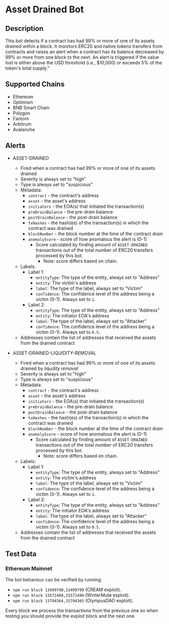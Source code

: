 # Asset Drained Bot

## Description

This bot detects if a contract has had 99% or more of one of its assets drained within a block. It monitors ERC20 and native tokens transfers from contracts and raises an alert when a contract has its balance decreased by 99% or more from one block to the next. An alert is triggered if the value lost is either above the USD threshold (i.e., $10,000) or exceeds 5% of the token's total supply."

## Supported Chains

- Ethereum
- Optimism
- BNB Smart Chain
- Polygon
- Fantom
- Arbitrum
- Avalanche

## Alerts

- ASSET-DRAINED

  - Fired when a contract has had 99% or more of one of its assets drained
  - Severity is always set to "high"
  - Type is always set to "suspicious"
  - Metadata:
    - `contract` - the contract's address
    - `asset` - the asset's address
    - `initiators` - the EOA(s) that initiated the transaction(s)
    - `preDrainBalance` - the pre-drain balance
    - `postDrainBalance` - the post-drain balance
    - `txHashes` - the hash(es) of the transaction(s) in which the contract was drained
    - `blockNumber` - the block number at the time of the contract drain
    - `anomalyScore` - score of how anomalous the alert is (0-1)
      - Score calculated by finding amount of `ASSET-DRAINED` transactions out of the total number of ERC20 transfers processed by this bot.
        - Note: score differs based on chain.
  - Labels:
    - Label 1:
      - `entityType`: The type of the entity, always set to "Address"
      - `entity`: The victim's address
      - `label`: The type of the label, always set to "Victim"
      - `confidence`: The confidence level of the address being a victim (0-1). Always set to `1`.
    - Label 2:
      - `entityType`: The type of the entity, always set to "Address"
      - `entity`: The initiator EOA's address
      - `label`: The type of the label, always set to "Attacker"
      - `confidence`: The confidence level of the address being a victim (0-1). Always set to `0.5`.
  - Addresses contain the list of addresses that received the assets from the drained contract

- ASSET-DRAINED-LIQUIDITY-REMOVAL
  - Fired when a contract has had 99% or more of one of its assets drained by _liqudity removal_
  - Severity is always set to "high"
  - Type is always set to "suspicious"
  - Metadata:
    - `contract` - the contract's address
    - `asset` - the asset's address
    - `initiators` - the EOA(s) that initiated the transaction(s)
    - `preDrainBalance` - the pre-drain balance
    - `postDrainBalance` - the post-drain balance
    - `txHashes` - the hash(es) of the transaction(s) in which the contract was drained
    - `blockNumber` - the block number at the time of the contract drain
    - `anomalyScore` - score of how anomalous the alert is (0-1)
      - Score calculated by finding amount of `ASSET-DRAINED` transactions out of the total number of ERC20 transfers processed by this bot.
        - Note: score differs based on chain.
  - Labels:
    - Label 1:
      - `entityType`: The type of the entity, always set to "Address"
      - `entity`: The victim's address
      - `label`: The type of the label, always set to "Victim"
      - `confidence`: The confidence level of the address being a victim (0-1). Always set to `1`.
    - Label 2:
      - `entityType`: The type of the entity, always set to "Address"
      - `entity`: The initiator EOA's address
      - `label`: The type of the label, always set to "Attacker"
      - `confidence`: The confidence level of the address being a victim (0-1). Always set to `0.5`.
  - Addresses contain the list of addresses that received the assets from the drained contract

## Test Data

### Ethereum Mainnet

The bot behaviour can be verified by running:

- `npm run block 13499798,13499799` (CREAM exploit).
- `npm run block 15572488,15572489` (WinterMute exploit).
- `npm run block 15794364,15794365` (OlympusDAO exploit).

Every block we process the transactions from the previous one so when testing you should provide the exploit block and the next one.
